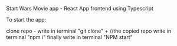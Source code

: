 Start Wars Movie app - React App frontend using Typescript

To start the app:

clone repo - write in terminal "git clone" + //the copied repo
write in terminal "npm i"
finally write in terminal "NPM start"
